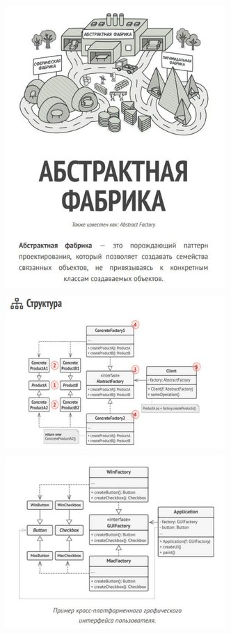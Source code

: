 ![abstract-factory.jpg](abstract-factory.jpg)

![abstract-factory-structure.jpg](abstract-factory-structure.jpg)

![abstract-factory-example.jpg](abstract-factory-example.jpg)